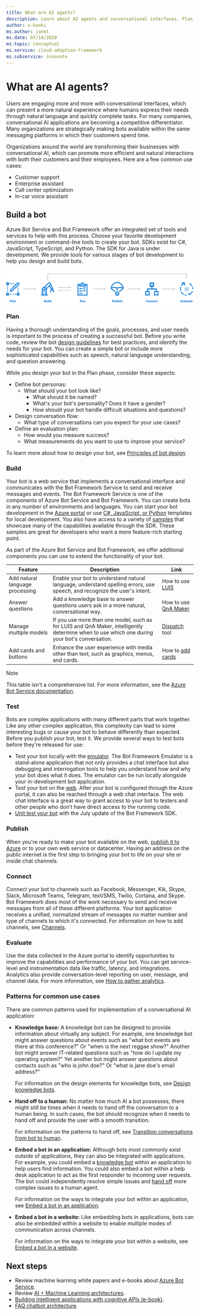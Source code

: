 ```yaml
---
title: What are AI agents?
description: Learn about AI agents and conversational interfaces. Plan, build, test, publish, connect, and evaluate a bot.
author: v-hanki
ms.author: janet
ms.date: 07/14/2020
ms.topic: conceptual
ms.service: cloud-adoption-framework
ms.subservice: innovate
---
```


<!-- docsTest:ignore "natural language understanding" -->
<!-- cSpell:ignore Twilio howto webchat -->

# What are AI agents?

Users are engaging more and more with conversational interfaces, which can present a more natural experience where humans express their needs through natural language and quickly complete tasks. For many companies, conversational AI applications are becoming a competitive differentiator. Many organizations are strategically making bots available within the same messaging platforms in which their customers spend time.

Organizations around the world are transforming their businesses with conversational AI, which can promote more efficient and natural interactions with both their customers and their employees. Here are a few common use cases:

- Customer support
- Enterprise assistant
- Call center optimization
- In-car voice assistant

## Build a bot

Azure Bot Service and Bot Framework offer an integrated set of tools and services to help with this process. Choose your favorite development environment or command-line tools to create your bot. SDKs exist for C#, JavaScript, TypeScript, and Python. The SDK for Java is under development. We provide tools for various stages of bot development to help you design and build bots.

![Diagram that shows tools for various stages of bot development.](../../_images/ai-bot-dev-tools.png)

### Plan

Having a thorough understanding of the goals, processes, and user needs is important to the process of creating a successful bot. Before you write code, review the bot [design guidelines](/azure/bot-service/bot-service-design-principles?view=azure-bot-service-4.0) for best practices, and identify the needs for your bot. You can create a simple bot or include more sophisticated capabilities such as speech, natural language understanding, and question answering.

While you design your bot in the Plan phase, consider these aspects:

- Define bot personas:
  - What should your bot look like?
    - What should it be named?
    - What's your bot's personality? Does it have a gender?
    - How should your bot handle difficult situations and questions?
- Design conversation flow:
  - What type of conversations can you expect for your use cases?
- Define an evaluation plan:
  - How would you measure success?
  - What measurements do you want to use to improve your service?

To learn more about how to design your bot, see [Principles of bot design](/azure/bot-service/bot-service-design-principles?view=azure-bot-service-4.0).

### Build

Your bot is a web service that implements a conversational interface and communicates with the Bot Framework Service to send and receive messages and events. The Bot Framework Service is one of the components of Azure Bot Service and Bot Framework. You can create bots in any number of environments and languages. You can start your bot development in the [Azure portal](/azure/bot-service/bot-service-quickstart?view=azure-bot-service-4.0) or use [C#, JavaScript, or Python](/azure/bot-service/dotnet/bot-builder-dotnet-sdk-quickstart?view=azure-bot-service-4.0) templates for local development. You also have access to a variety of [samples](https://github.com/microsoft/botbuilder-samples) that showcase many of the capabilities available through the SDK. These samples are great for developers who want a more feature-rich starting point.

As part of the Azure Bot Service and Bot Framework, we offer additional components you can use to extend the functionality of your bot.

| Feature | Description | Link |
| --- | --- | --- |
| Add natural language processing | Enable your bot to understand natural language, understand spelling errors, use speech, and recognize the user's intent. | How to use [LUIS](/azure/bot-service/bot-builder-howto-v4-luis?view=azure-bot-service-4.0) |
| Answer questions | Add a knowledge base to answer questions users ask in a more natural, conversational way. | How to use [QnA Maker](/azure/bot-service/bot-builder-howto-qna?view=azure-bot-service-4.0) |
| Manage multiple models | If you use more than one model, such as for LUIS and QnA Maker, intelligently determine when to use which one during your bot's conversation. | [Dispatch](/azure/bot-service/bot-builder-tutorial-dispatch?view=azure-bot-service-4.0) tool |
| Add cards and buttons | Enhance the user experience with media other than text, such as graphics, menus, and cards. | How to [add cards](/azure/bot-service/bot-builder-howto-add-media-attachments?view=azure-bot-service-4.0) |

> [!NOTE]
> This table isn't a comprehensive list. For more information, see the [Azure Bot Service documentation](/azure/bot-service/).

### Test

Bots are complex applications with many different parts that work together. Like any other complex application, this complexity can lead to some interesting bugs or cause your bot to behave differently than expected. Before you publish your bot, test it. We provide several ways to test bots before they're released for use:

- Test your bot locally with the [emulator](/azure/bot-service/bot-service-debug-emulator?view=azure-bot-service-4.0). The Bot Framework Emulator is a stand-alone application that not only provides a chat interface but also debugging and interrogation tools to help you understand how and why your bot does what it does. The emulator can be run locally alongside your in-development bot application.
- Test your bot on the [web](/azure/bot-service/bot-service-manage-test-webchat?view=azure-bot-service-4.0). After your bot is configured through the Azure portal, it can also be reached through a web chat interface. The web chat interface is a great way to grant access to your bot to testers and other people who don't have direct access to the running code.
- [Unit test your bot](/azure/bot-service/unit-test-bots) with the July update of the Bot Framework SDK.

### Publish

When you're ready to make your bot available on the web, [publish it to Azure](/azure/bot-service/bot-builder-howto-deploy-azure?view=azure-bot-service-4.0) or to your own web service or datacenter. Having an address on the public internet is the first step to bringing your bot to life on your site or inside chat channels.

### Connect

Connect your bot to channels such as Facebook, Messenger, Kik, Skype, Slack, Microsoft Teams, Telegram, text/SMS, Twilio, Cortana, and Skype. Bot Framework does most of the work necessary to send and receive messages from all of these different platforms. Your bot application receives a unified, normalized stream of messages no matter number and type of channels to which it's connected. For information on how to add channels, see [Channels](/azure/bot-service/bot-service-manage-channels?view=azure-bot-service-4.0).

### Evaluate

Use the data collected in the Azure portal to identify opportunities to improve the capabilities and performance of your bot. You can get service-level and instrumentation data like traffic, latency, and integrations. Analytics also provide conversation-level reporting on user, message, and channel data. For more information, see [How to gather analytics](/azure/bot-service/bot-service-manage-analytics?view=azure-bot-service-4.0).

### Patterns for common use cases

There are common patterns used for implementation of a conversational AI application:

- **Knowledge base:** A knowledge bot can be designed to provide information about virtually any subject. For example, one knowledge bot might answer questions about events such as "what bot events are there at this conference?" Or "when is the next reggae show?" Another bot might answer IT-related questions such as "how do I update my operating system?" Yet another bot might answer questions about contacts such as "who is john doe?" Or "what is jane doe's email address?"

   For information on the design elements for knowledge bots, see [Design knowledge bots](/azure/bot-service/bot-service-design-pattern-knowledge-base?view=azure-bot-service-4.0).

- **Hand off to a human:** No matter how much AI a bot possesses, there might still be times when it needs to hand off the conversation to a human being. In such cases, the bot should recognize when it needs to hand off and provide the user with a smooth transition.

   For information on the patterns to hand off, see [Transition conversations from bot to human](/azure/bot-service/bot-service-design-pattern-handoff-human?view=azure-bot-service-4.0).

- **Embed a bot in an application:** Although bots most commonly exist outside of applications, they can also be integrated with applications. For example, you could embed a [knowledge bot](/azure/bot-service/bot-service-design-pattern-knowledge-base?view=azure-bot-service-4.0) within an application to help users find information. You could also embed a bot within a help desk application to act as the first responder to incoming user requests. The bot could independently resolve simple issues and [hand off](/azure/bot-service/bot-service-design-pattern-handoff-human?view=azure-bot-service-4.0) more complex issues to a human agent.

   For information on the ways to integrate your bot within an application, see [Embed a bot in an application](/azure/bot-service/bot-service-design-pattern-embed-app?view=azure-bot-service-4.0).

- **Embed a bot in a website:** Like embedding bots in applications, bots can also be embedded within a website to enable multiple modes of communication across channels.

   For information on the ways to integrate your bot within a website, see [Embed a bot in a website](/azure/bot-service/bot-service-design-pattern-embed-web-site?view=azure-bot-service-4.0).

## Next steps

- Review machine learning white papers and e-books about [Azure Bot Service](https://azure.microsoft.com/resources/whitepapers/search/?service=bot-service).
- Review [AI + Machine Learning architectures](/azure/architecture/browse/).
- [Building intelligent applications with cognitive APIs (e-book)](https://azure.microsoft.com/resources/building-intelligent-apps-with-cognitive-apis/).
- [FAQ chatbot architecture](https://azure.microsoft.com/resources/faq-chatbot-architecture/).
